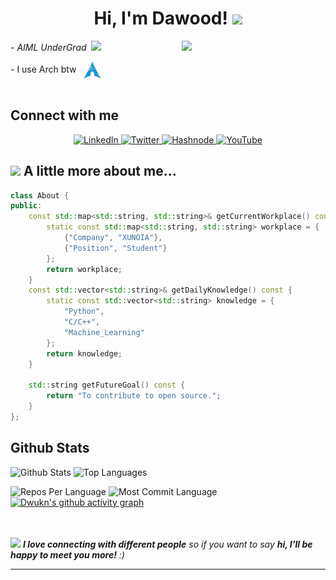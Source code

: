 <h1 align="center"> Hi, I'm Dawood! <img src="https://media.giphy.com/media/mGcNjsfWAjY5AEZNw6/giphy.gif" width="50"></h2>
<img align='right' src="https://media.giphy.com/media/4Zgy9QqzWU8C3ugvCa/giphy.gif" width="230">
<p><em>- AIML UnderGrad &nbsp;<img src="https://media.giphy.com/media/fYSnHlufseco8Fh93Z/giphy.gif" width="30">
</em></p>
- I use Arch btw &nbsp; <a href="https://archlinux.org/">
  <img src="assets/arch.svg" height="28" align="center" alt="Arch Linux">
</a><br><br>

<h2> Connect with me </h2>
<p align="center">
  <a href="https://www.linkedin.com/in/dwukn/">
    <img src="https://img.shields.io/badge/linkedin-0a66c2.svg" alt="LinkedIn" />
  </a>
  <a href="https://twitter.com/thewoodhere">
    <img src="https://img.shields.io/badge/Twitter-blue?style=flat-square&logo=twitter&logoColor=white" alt="Twitter" />
  </a>
  <a href="https://thewood.hashnode.dev/">
    <img src="https://img.shields.io/badge/hashnode-%23FF4500.svg" alt="Hashnode" />
  </a>
  <a href="https://www.youtube.com/@Rexthehuman">
    <img src="https://img.shields.io/badge/YouTube-FF0000?style=flat-square&logo=youtube&logoColor=white" alt="YouTube" />
  </a>
</p>



<h2>
  <img src="https://media.giphy.com/media/VgCDAzcKvsR6OM0uWg/giphy.gif" width="50"> A little more about me...  
</h2>


```CPP
class About {
public:
    const std::map<std::string, std::string>& getCurrentWorkplace() const {
        static const std::map<std::string, std::string> workplace = {
            {"Company", "XUNOIA"},
            {"Position", "Student"}
        };
        return workplace;
    }
    const std::vector<std::string>& getDailyKnowledge() const {
        static const std::vector<std::string> knowledge = {
            "Python",
            "C/C++",
            "Machine_Learning"
        };
        return knowledge;
    }

    std::string getFutureGoal() const {
        return "To contribute to open source.";
    }
};
```



<!--
<details>	
 <summary><b>GSSOC(24) Badges 🪶</b></summary><br>
<div style='display:flex; align-items:center; gap: 10px;' align='center'><a href="https://gssoc.girlscript.tech/leaderboard">
<img src="https://raw.githubusercontent.com/GSSoC24/Postman-Challenge/main/docs/assets/Postman%20White.png" width="100px" height="100px" />
  <img src="https://raw.githubusercontent.com/GSSoC24/Postman-Challenge/main/docs/assets/1.png" width="100px" height="100px" />
  <img src="https://raw.githubusercontent.com/GSSoC24/Postman-Challenge/main/docs/assets/2.png" width="100px" height="100px" />
  <img src="https://raw.githubusercontent.com/GSSoC24/Postman-Challenge/main/docs/assets/3.png" width="100px" height="100px" />
  <img src="https://raw.githubusercontent.com/GSSoC24/Postman-Challenge/main/docs/assets/4.png" width="100px" height="100px" />
  <img src="https://raw.githubusercontent.com/GSSoC24/Postman-Challenge/main/docs/assets/5.png" width="100px" height="100px" />
  <img src="https://raw.githubusercontent.com/GSSoC24/Postman-Challenge/main/docs/assets/6.png" width="105px" height="105px" />
  <img src="https://raw.githubusercontent.com/GSSoC24/Postman-Challenge/main/docs/assets/7.png" width="100px" height="100px" />
  <img src="https://raw.githubusercontent.com/GSSoC24/Postman-Challenge/main/docs/assets/8.png" width="100px" height="100px" />
  <img src="https://raw.githubusercontent.com/GSSoC24/Contributor/refs/heads/main/assets/Code%20Luminary.png" width="105px" height="105px" />
  <img src="https://raw.githubusercontent.com/GSSoC24/Contributor/refs/heads/main/assets/Git%20Explorer.png" width="100px" height="100px" />
  <img src="https://raw.githubusercontent.com/GSSoC24/Contributor/refs/heads/main/assets/Pull%20Expert.png" width="100px" height="100px" /></a>
</div>
</details>
-->


## Github Stats  

![Github Stats](https://github-readme-stats-eight-theta.vercel.app/api?username=Dwukn&show_icons=true&hide_border=true&theme=blue-green&include_all_commits=true&count_private=true)
![Top Languages](https://github-readme-stats.vercel.app/api/top-langs/?username=Dwukn&theme=blue-green&hide_border=true&include_all_commits=false&count_private=true&layout=compact) 
<!-- 
![Dwukn's GitHub stats](https://github-readme-stats.vercel.app/api?username=Dwukn\&rank_icon=percentile&theme=)
![GitHub Stats](https://github-readme-stats.vercel.app/api?username=Dwukn&theme=blue-green&hide_border=true&include_all_commits=true&count_private=true)
![Streak Stats](https://github-readme-streak-stats.herokuapp.com/?user=Dwukn&theme=blue-green&hide_border=true&count_private=true)
![Productive Time](http://github-profile-summary-cards.vercel.app/api/cards/productive-time?username=Dwukn&theme=blue_green&utcOffset=8)
![Top Langs](https://github-readme-stats.vercel.app/api/top-langs/?username=Dwukn\&layout=pie)]
-->
![Repos Per Language](http://github-profile-summary-cards.vercel.app/api/cards/repos-per-language?username=Dwukn&theme=blue_green)
![Most Commit Language](http://github-profile-summary-cards.vercel.app/api/cards/most-commit-language?username=Dwukn&theme=blue_green)
[![Dwukn's github activity graph](https://github-readme-activity-graph.vercel.app/graph?username=Dwukn&theme=react-dark)](https://github.com/ashutosh00710/github-readme-activity-graph)




<!--
<div align="center">
  <img height ="200em"src="https://github-readme-stats.vercel.app/api/top-langs?username=Dwukn&locale=en&hide_title=false&layout=compact&card_width=320&langs_count=10&theme=radical&hide_border=false&order=2" height="150" alt="languages graph" />
  <img height="180em" src="https://github-readme-stats.vercel.app/api?username=Dwukn&show_icons=true&theme=algolia&count_private=true"/>
</div>  
<br>
<div align="center" >
  <img height ="180em" src="https://github-readme-streak-stats.herokuapp.com/?user=Dwukn&theme=radical" alt="Dwukn" />
</div>
-->
<br>
<br>
<img src="https://media.giphy.com/media/LnQjpWaON8nhr21vNW/giphy.gif" width="60"> <em><b>I love connecting with different people</b> so if you want to say <b>hi, I'll be happy to meet you more!</b> :)</em>

---
